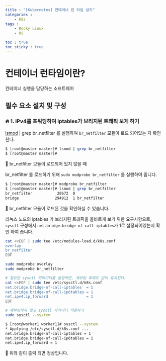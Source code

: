 ```yaml
---
title : "[Kubernetes] 컨테이너 런 타임 설치"
categories :
    - K8s
tags :
    - Rocky Linux
    - OS

toc : true
toc_sticky : true
---
```

<!-- 툴팁박스 공통 -->
<style>
.tooltip {
  position: relative;
  display: inline-block;
}

.tooltip .tooltiptext {
  visibility: hidden;
  width: 170px;
  background-color: black;
  color: white;
  text-align: center;
  border-radius: 6px;
  padding: 5px;
  position: absolute;
  z-index: 1;
  bottom: 125%;
  left: 50%;
  margin-left: -60px;
  opacity: 0;
  transition: opacity 0.3s;
}

.tooltip:hover .tooltiptext {
  visibility: visible;
  opacity: 1;
}
</style>
<!---->

# 컨테이너 런타임이란?
컨테이너 실행을 담당하는 소프트웨어

## 필수 요소 설치 및 구성

### :fire: 1. IPv4를 포워딩하여 iptables가 브리지된 트래픽 보게 하기

<span class="tooltip"><u>lsmod</u>
  <span class="tooltiptext">리눅스 커널에 있는 모듈(module)들의 정보를 보여주는 명령어.</span>
</span>
| grep br_netfilter 를 실행하여 
<span class="tooltip">`br_netfilter`
  <span class="tooltiptext">리눅스 커널의 네트워크 필터링 모듈로, 브리지된 네트워크 트래픽을 처리하는 데 사용됩니다</span>
</span>
모듈이 로드 되어있는 지 확인한다.
<br>
```bash
$ [root@master master]# lsmod | grep br_netfilter
$ [root@master master]# 
```
:arrow_up_small: br_netfilter 모듈이 로드되어 있지 않을 때

br_netfilter 를 로드하기 위해 `sudo modprobe br_netfilter` 를 실행하여 줍니다.

```bash
$ [root@master master]# modprobe br_netfilter
$ [root@master master]# lsmod | grep br_netfilter
br_netfilter           28672  0
bridge                294912  1 br_netfilter
```
:arrow_up_small: br_netfilter 모듈이 로드된 것을 확인하실 수 있습니다.


리눅스 노드의 iptables 가 브리지된 트래픽을 올바르게 보기 위한 요구사항으로, `sysctl` 구성에서 `net.bridge.bridge-nf-call-iptables`가 1로 설정되어있는지 확인 하여 줍니다.
```bash
cat <<EOF | sudo tee /etc/modules-load.d/k8s.conf
overlay
br_netfilter
EOF
```
```bash
sudo modprobe overlay
sudo modprobe br_netfilter
```
```bash
# 필요한 sysctl 파라미터를 설정하면, 재부팅 후에도 값이 유지된다.
cat <<EOF | sudo tee /etc/sysctl.d/k8s.conf
net.bridge.bridge-nf-call-iptables  = 1
net.bridge.bridge-nf-call-ip6tables = 1
net.ipv4.ip_forward                 = 1
EOF
```
```bash
# 재부팅하지 않고 sysctl 파라미터 적용하기
sudo sysctl --system
```
```bash
$ [root@worker1 worker1]# sysctl --system
* Applying /etc/sysctl.d/k8s.conf ...
net.bridge.bridge-nf-call-iptables = 1
net.bridge.bridge-nf-call-ip6tables = 1
net.ipv4.ip_forward = 1
```
:arrow_up_small: 위와 같이 출력 되면 정상입니다.